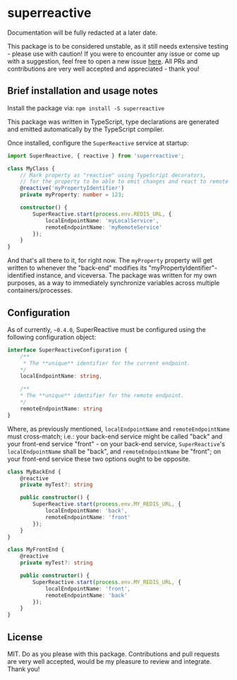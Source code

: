# superreactive

Documentation will be fully redacted at a later date.

This package is to be considered unstable, as it still needs extensive testing - please use with caution!
If you were to encounter any issue or come up with a suggestion, feel free to open a new issue [here](https://github.com/Fehniix/superreactive/issues).
All PRs and contributions are very well accepted and appreciated - thank you!

## Brief installation and usage notes

Install the package via:
`npm install -S superreactive`

This package was written in TypeScript, type declarations are generated and emitted automatically by the TypeScript compiler.

Once installed, configure the `SuperReactive` service at startup:

```typescript
import SuperReactive, { reactive } from 'superreactive';

class MyClass {
    // Mark property as "reactive" using TypeScript decorators,
    // for the property to be able to emit changes and react to remote changes.
    @reactive('myPropertyIdentifier')
    private myProperty: number = 123;

    constructor() {
        SuperReactive.start(process.env.REDIS_URL, {
            localEndpointName: 'myLocalService',
            remoteEndpointName: 'myRemoteService'
        });
    }
}
```

And that's all there to it, for right now. The `myProperty` property will get written to whenever the "back-end" modifies its "myPropertyIdentifier"-identified instance, and viceversa. The package was written for my own purposes, as a way to immediately synchronize variables across multiple containers/processes.

## Configuration

As of currently, `~0.4.0`, SuperReactive must be configured using the following configuration object:

```typescript
interface SuperReactiveConfiguration {
    /**
     * The **unique** identifier for the current endpoint.
    */
    localEndpointName: string,

    /**
    * The **unique** identifier for the remote endpoint.
    */
    remoteEndpointName: string
}
```

Where, as previously mentioned, `localEndpointName` and `remoteEndpointName` must cross-match; i.e.: your back-end service might be called "back" and your front-end service "front" - on your back-end service, `SuperReactive`'s `localEndpointName` shall be "back", and `remoteEndpointName` be "front"; on your front-end service these two options ought to be opposite.

```typescript
class MyBackEnd {
    @reactive
    private myTest?: string

    public constructor() {
        SuperReactive.start(process.env.MY_REDIS_URL, {
            localEndpointName: 'back',
            remoteEndpointName: 'front'
        });
    }
}

class MyFrontEnd {
    @reactive
    private myTest?: string

    public constructor() {
        SuperReactive.start(process.env.MY_REDIS_URL, {
            localEndpointName: 'front',
            remoteEndpointName: 'back'
        });
    }
}
```

## License

MIT. Do as you please with this package. Contributions and pull requests are very well accepted, would be my pleasure to review and integrate. Thank you!
